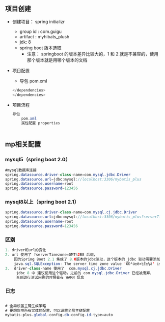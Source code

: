 ## 项目创建

* 创建项目： spring  initializr

    * group id   : com.guigu
    * artifact   :  myhibats_plush
    * jdk:    8
    * spring boot 版本选取
        * 注意： springboot 的版本差异比较大的，1 和 2 就是不兼容的，使用那个版本就是用哪个版本的文档

* 项目配置

    * 导包 pom.xml

    ```java
    </dependencies>
    </dependencies>    
    ```

* 项目流程

    ```java
    导包
        pom.xml
        属性配置 properties
        
    ```

    

## mp相关配置



### mysql5（spring boot 2.0）

```java
#mysql数据库连接
spring.datasource.driver-class-name=com.mysql.jdbc.Driver
spring.datasource.url=jdbc:mysql://localhost:3306/mybatis_plus
spring.datasource.username=root
spring.datasource.password=123456
```

### mysql8以上（spring boot 2.1）

```java
spring.datasource.driver-class-name=com.mysql.cj.jdbc.Driver
spring.datasource.url=jdbc:mysql://localhost:3306/mybatis_plus?serverTimezone=GMT%2B8
spring.datasource.username=root
spring.datasource.password=123456
```

### 区别

```java
1. driver和url的变化
2. url 使用了 ?serverTimezone=GMT%2B8 后缀，
    因为Spring Boot 2.1 集成了 8.0版本的jdbc驱动，这个版本的 jdbc 驱动需要添加这个后缀
    java.sql.SQLException: The server time zone value 'ÖÐ¹ú±ê×¼Ê±¼ä' is unrecognized or represents more 
3.  driver-class-name 使用了  com.mysql.cj.jdbc.Driver 
	 jdbc 8 中 建议使用这个驱动，之前的 com.mysql.jdbc.Driver 已经被废弃，
     否则运行测试用例的时候会有 WARN 信息    
```

### 日志

```java

# 全局设置主键生成策略
# 要想影响所有实体的配置，可以设置全局主键配置    
mybatis-plus.global-config.db-config.id-type=auto
```
